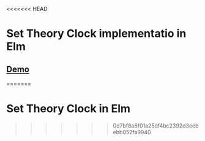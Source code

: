 <<<<<<< HEAD
# Set Theory Clock implementatio in Elm

## [Demo](https://robhop.github.io/Elm-Set-Theory-Clock/)
=======
# Set Theory Clock in Elm
>>>>>>> 0d7bf8a6f01a25df4bc2392d3eebebb052fa9940
